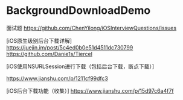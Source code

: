 # BackgroundDownloadDemo

面试题
https://github.com/ChenYilong/iOSInterviewQuestions/issues

[iOS原生级别后台下载详解]
https://juejin.im/post/5c4ed0b0e51d4511dc730799
https://github.com/Danie1s/Tiercel

[iOS使用NSURLSession进行下载（包括后台下载，断点下载）]

https://www.jianshu.com/p/1211cf99dfc3

[iOS后台下载功能（收集）]
https://www.jianshu.com/p/15d97c6a4f7f
